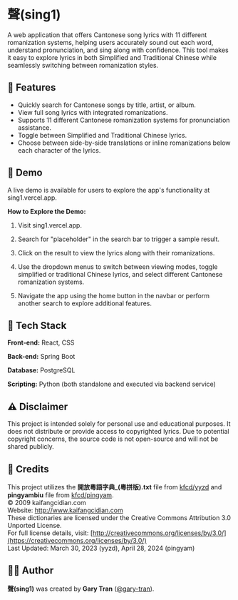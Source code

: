 # 聲(sing1)

A web application that offers Cantonese song lyrics with 11 different romanization systems, helping users accurately sound out each word, understand pronunciation, and sing along with confidence. This tool makes it easy to explore lyrics in both Simplified and Traditional Chinese while seamlessly switching between romanization styles.

## 📌 Features

-   Quickly search for Cantonese songs by title, artist, or album.
-   View full song lyrics with integrated romanizations.
-   Supports 11 different Cantonese romanization systems for pronunciation assistance.
-   Toggle between Simplified and Traditional Chinese lyrics.
-   Choose between side-by-side translations or inline romanizations below each character of the lyrics.

## 🔗 Demo

A live demo is available for users to explore the app's functionality at sing1.vercel.app.

**How to Explore the Demo:**

1. Visit sing1.vercel.app.

2. Search for "placeholder" in the search bar to trigger a sample result.

3. Click on the result to view the lyrics along with their romanizations.

4. Use the dropdown menus to switch between viewing modes, toggle simplified or traditional Chinese lyrics, and select different Cantonese romanization systems.

5. Navigate the app using the home button in the navbar or perform another search to explore additional features.

## 🔧 Tech Stack

**Front-end:** React, CSS

**Back-end:** Spring Boot

**Database:** PostgreSQL

**Scripting:** Python (both standalone and executed via backend service)

## ⚠️ Disclaimer

This project is intended solely for personal use and educational purposes. It does not distribute or provide access to copyrighted lyrics. Due to potential copyright concerns, the source code is not open-source and will not be shared publicly.

## 📝 Credits

This project utilizes the **開放粵語字典\_(粵拼版).txt** file from [kfcd/yyzd](<(https://github.com/kfcd/yyzd)>) and **pingyambiu** file from [kfcd/pingyam](https://github.com/kfcd/pingyam).  
© 2009 kaifangcidian.com  
Website: http://www.kaifangcidian.com  
These dictionaries are licensed under the Creative Commons Attribution 3.0 Unported License.  
For full license details, visit: [http://creativecommons.org/licenses/by/3.0/](https://creativecommons.org/licenses/by/3.0/)  
Last Updated: March 30, 2023 (yyzd), April 28, 2024 (pingyam)

## 👨‍💻 Author

**聲(sing1)** was created by **Gary Tran** ([@gary-tran](https://www.github.com/gary-tran)).
